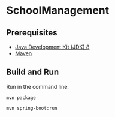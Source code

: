 # SchoolManagement

Prerequisites
-------------

* [Java Development Kit (JDK) 8](http://www.oracle.com/technetwork/java/javase/downloads/jdk8-downloads-2133151.html)
* [Maven](https://maven.apache.org/download.cgi)

Build and Run
-------------
 
Run in the command line:

	mvn package
	
	mvn spring-boot:run
	
